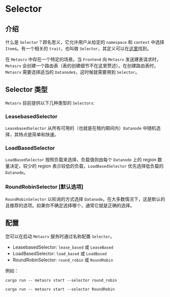 # Selector

## 介绍

什么是 `Selector`？顾名思义，它允许用户从给定的 `namespace` 和 `context` 中选择 `Item`s。有一个相关的 `trait`，也叫做 `Selector`，其定义可以在[这里][0]找到。

[0]: https://github.com/GreptimeTeam/greptimedb/blob/main/src/meta-srv/src/selector.rs

在 `Metasrv` 中存在一个特定的场景。当 `Frontend` 向 `Metasrv` 发送建表请求时，`Metasrv` 会创建一个路由表（表的创建细节不在这里赘述）。在创建路由表时，`Metasrv` 需要选择适当的 `Datanode`s，这时候就需要用到 `Selector`。

## Selector 类型

`Metasrv` 目前提供以下几种类型的 `Selectors`:

### LeasebasedSelector

`LeasebasedSelector` 从所有可用的（也就是在租约期间内）`Datanode` 中随机选择，其特点是简单和快速。

### LoadBasedSelector

`LoadBasedSelector` 按照负载来选择，负载值则由每个 `Datanode` 上的 region 数量决定，较少的 region 表示较低的负载，`LoadBasedSelector` 优先选择低负载的 `Datanode`。

### RoundRobinSelector [默认选项]
`RoundRobinSelector` 以轮询的方式选择 `Datanode`。在大多数情况下，这是默认的且推荐的选项。如果你不确定选择哪个，通常它就是正确的选择。

## 配置

您可以在启动 `Metasrv` 服务时通过名称配置 `Selector`。

- LeasebasedSelector: `lease_based` 或 `LeaseBased`
- LoadBasedSelector: `load_based` 或 `LoadBased`
- RoundRobinSelector: `round_robin` 或 `RoundRobin`

例如：

```shell
cargo run -- metasrv start --selector round_robin
```

```shell
cargo run -- metasrv start --selector RoundRobin
```
